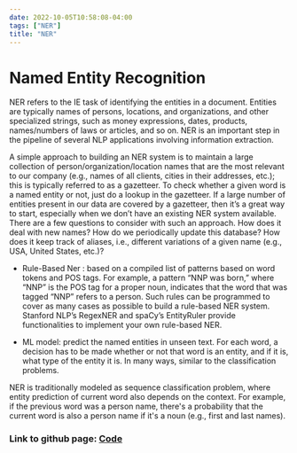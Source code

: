 ```yaml
---
date: 2022-10-05T10:58:08-04:00
tags: ["NER"]
title: "NER"
---
```



# Named Entity Recognition

NER refers to the IE task of identifying the entities in a document. Entities are typically names of persons, locations, and organizations, and other specialized strings, such as money expressions, dates, products, names/numbers of laws or articles, and so on. NER is an important step in the pipeline of several NLP applications involving information extraction.

A simple approach to building an NER system is to maintain a large collection of person/organization/location names that are the most relevant to our company (e.g., names of all clients, cities in their addresses, etc.); this is typically referred to as a gazetteer. To check whether a given word is a named entity or not, just do a lookup in the gazetteer. If a large number of entities present in our data are covered by a gazetteer, then it’s a great way to start, especially when we don’t have an existing NER system available. There are a few questions to consider with such an approach. How does it deal with new names? How do we periodically update this database? How does it keep track of aliases, i.e., different variations of a given name (e.g., USA, United
States, etc.)?


- Rule-Based Ner : based on a compiled list of patterns based on word tokens and POS tags. For example, a pattern “NNP was born,” where “NNP” is the POS tag for a proper noun, indicates that the word that was tagged “NNP” refers to a person. Such rules can be programmed to cover as many cases as possible to build a rule-based NER system. Stanford NLP’s RegexNER  and spaCy’s EntityRuler provide functionalities to implement your own rule-based NER.

- ML model: predict the named entities in unseen text. For each word, a decision has to be made whether or not that word is an entity, and if it is, what type of the entity it is. In many ways, similar to the classification problems.


NER is traditionally modeled as sequence classification problem, where entity prediction of current word also depends on the context. For example, if the previous word was a person name, there's a probability that the current word is also a person name if it's a noun (e.g., first and last names).

### Link to github page: [Code](https://github.com/shikshya1/30_days_of_ml/tree/main/Day-5%20(NER))
